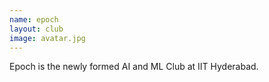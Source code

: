 ```yaml
---
name: epoch
layout: club
image: avatar.jpg
---
```

Epoch is the newly formed AI and ML Club at IIT Hyderabad.